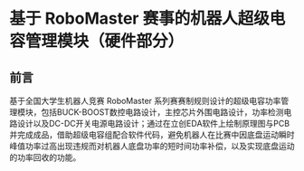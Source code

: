 # 基于 RoboMaster 赛事的机器人超级电容管理模块（硬件部分）

## 前言

基于全国大学生机器人竞赛 RoboMaster 系列赛赛制规则设计的超级电容功率管理模块，包括BUCK-BOOST数控电路设计，主控芯片外围电路设计，功率检测电路设计以及DC-DC开关电源电路设计；通过在立创EDA软件上绘制原理图与PCB并完成成品，借助超级电容组配合软件代码，避免机器人在比赛中因底盘运动瞬时峰值功率过高出现违规而对机器人底盘功率的短时间功率补偿，以及实现底盘运动的功率回收的功能。